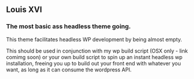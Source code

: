 ## Louis XVI

### The most basic ass headless theme going.

This theme facilitates headless WP development by being almost empty.

This should be used in conjunction with my wp build script (OSX only - link comimg soon) or your own build script to spin up an instant headless wp installation, freeing you up to build out your front end with whatever you want, as long as it can consume the wordpress API.
